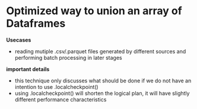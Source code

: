 # Optimized way to union an array of Dataframes
**Usecases**
- reading mutiple .csv/.parquet files generated by different sources and performing batch processing in later stages

**important details**
- this technique only discusses what should be done if we do not have an intention to use .localcheckpoint() 
- using .localcheckpoint() will shorten the logical plan, it will have slightly different performance characteristics 
